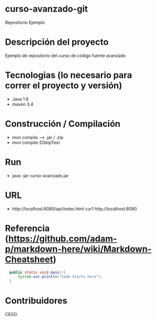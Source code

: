 # curso-avanzado-git
Repositorio Ejemplo

# Descripción del proyecto
Ejemplo de repositorio del curso de código fuente avanzado

# Tecnologias (lo necesario para correr el proyecto y versión)
- Java 1.8
- maven 3.4

# Construcción / Compilación
- mvn compile --> .jar / .zip
- mvn compile-DSkipTest

# Run
- java -jar curso-avanzado.jar

# URL
 - http://localhost:8080/api/index.html
 cur1 http://localhost:8080
 
 # Referencia (https://github.com/adam-p/markdown-here/wiki/Markdown-Cheatsheet)

 ```java
   public static void main(){
       System.out.println("Code Starts here");
   }
```
 
 # Contribuidores
CEGG
